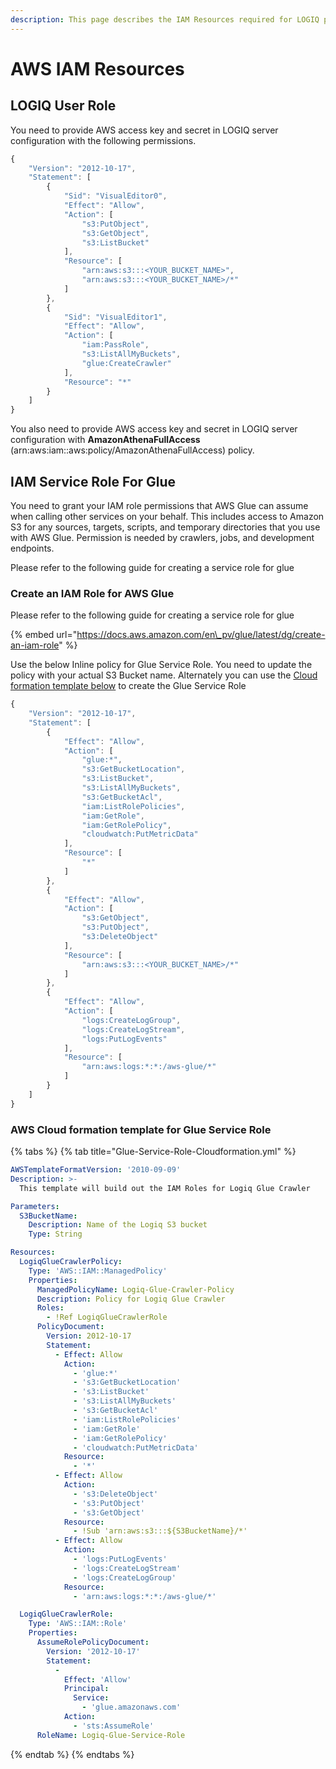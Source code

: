 ```yaml
---
description: This page describes the IAM Resources required for LOGIQ platform to run
---
```


# AWS IAM Resources

## LOGIQ User Role

You need to provide AWS access key and secret in LOGIQ server configuration with the following permissions. 

```javascript
{
    "Version": "2012-10-17",
    "Statement": [
        {
            "Sid": "VisualEditor0",
            "Effect": "Allow",
            "Action": [
                "s3:PutObject",
                "s3:GetObject",
                "s3:ListBucket"
            ],
            "Resource": [
                "arn:aws:s3:::<YOUR_BUCKET_NAME>",
                "arn:aws:s3:::<YOUR_BUCKET_NAME>/*"
            ]
        },
        {
            "Sid": "VisualEditor1",
            "Effect": "Allow",
            "Action": [
                "iam:PassRole",
                "s3:ListAllMyBuckets",
                "glue:CreateCrawler"
            ],
            "Resource": "*"
        }
    ]
}
```



You also need to provide AWS access key and secret in LOGIQ server configuration with **AmazonAthenaFullAccess** \(arn:aws:iam::aws:policy/AmazonAthenaFullAccess\) policy.

## IAM Service Role For Glue

You need to grant your IAM role permissions that AWS Glue can assume when calling other services on your behalf. This includes access to Amazon S3 for any sources, targets, scripts, and temporary directories that you use with AWS Glue. Permission is needed by crawlers, jobs, and development endpoints.

Please refer to the following guide for creating a service role for glue

### Create an IAM Role for AWS Glue

Please refer to the following guide for creating a service role for glue

{% embed url="https://docs.aws.amazon.com/en\_pv/glue/latest/dg/create-an-iam-role" %}

Use the below Inline policy for Glue Service Role. You need to update the policy with your actual S3 Bucket name. Alternately you can use the [Cloud formation template below](aws-iam-resources.md#aws-cloud-formation-template-for-glue-service-role) to create the Glue Service Role

```javascript
{
    "Version": "2012-10-17",
    "Statement": [
        {
            "Effect": "Allow",
            "Action": [
                "glue:*",
                "s3:GetBucketLocation",
                "s3:ListBucket",
                "s3:ListAllMyBuckets",
                "s3:GetBucketAcl",
                "iam:ListRolePolicies",
                "iam:GetRole",
                "iam:GetRolePolicy",
                "cloudwatch:PutMetricData"
            ],
            "Resource": [
                "*"
            ]
        },
        {
            "Effect": "Allow",
            "Action": [
                "s3:GetObject",
                "s3:PutObject",
                "s3:DeleteObject"
            ],
            "Resource": [
                "arn:aws:s3:::<YOUR_BUCKET_NAME>/*"
            ]
        },
        {
            "Effect": "Allow",
            "Action": [
                "logs:CreateLogGroup",
                "logs:CreateLogStream",
                "logs:PutLogEvents"
            ],
            "Resource": [
                "arn:aws:logs:*:*:/aws-glue/*"
            ]
        }
    ]
}
```

### AWS Cloud formation template for Glue Service Role

{% tabs %}
{% tab title="Glue-Service-Role-Cloudformation.yml" %}
```yaml
AWSTemplateFormatVersion: '2010-09-09'
Description: >-
  This template will build out the IAM Roles for Logiq Glue Crawler

Parameters:
  S3BucketName:
    Description: Name of the Logiq S3 bucket 
    Type: String

Resources:
  LogiqGlueCrawlerPolicy:
    Type: 'AWS::IAM::ManagedPolicy'
    Properties:
      ManagedPolicyName: Logiq-Glue-Crawler-Policy
      Description: Policy for Logiq Glue Crawler
      Roles: 
        - !Ref LogiqGlueCrawlerRole
      PolicyDocument:
        Version: 2012-10-17
        Statement:
          - Effect: Allow
            Action:
              - 'glue:*'
              - 's3:GetBucketLocation'
              - 's3:ListBucket'
              - 's3:ListAllMyBuckets'
              - 's3:GetBucketAcl'
              - 'iam:ListRolePolicies'
              - 'iam:GetRole'
              - 'iam:GetRolePolicy'
              - 'cloudwatch:PutMetricData'
            Resource:
              - '*'   
          - Effect: Allow
            Action:
              - 's3:DeleteObject'
              - 's3:PutObject'
              - 's3:GetObject'
            Resource:
              - !Sub 'arn:aws:s3:::${S3BucketName}/*'   
          - Effect: Allow
            Action:
              - 'logs:PutLogEvents'
              - 'logs:CreateLogStream'
              - 'logs:CreateLogGroup'
            Resource:
              - 'arn:aws:logs:*:*:/aws-glue/*'  

  LogiqGlueCrawlerRole:
    Type: 'AWS::IAM::Role'
    Properties: 
      AssumeRolePolicyDocument: 
        Version: '2012-10-17'
        Statement: 
          - 
            Effect: 'Allow'
            Principal: 
              Service: 
                - 'glue.amazonaws.com'
            Action: 
              - 'sts:AssumeRole'
      RoleName: Logiq-Glue-Service-Role
```
{% endtab %}
{% endtabs %}


